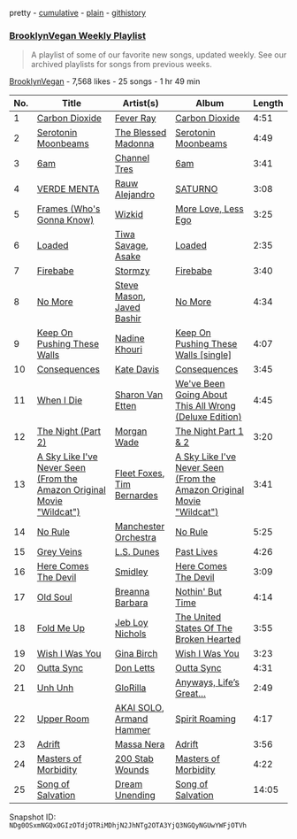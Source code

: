 pretty - [cumulative](/playlists/cumulative/0ZQcCFqc1ziBiC1fvrrbsT.md) - [plain](/playlists/plain/0ZQcCFqc1ziBiC1fvrrbsT) - [githistory](https://github.githistory.xyz/mackorone/spotify-playlist-archive/blob/main/playlists/plain/0ZQcCFqc1ziBiC1fvrrbsT)

### [BrooklynVegan Weekly Playlist](https://open.spotify.com/playlist/0ZQcCFqc1ziBiC1fvrrbsT)

> A playlist of some of our favorite new songs, updated weekly\. See our archived playlists for songs from previous weeks.

[BrooklynVegan](https://open.spotify.com/user/brooklynvegan) - 7,568 likes - 25 songs - 1 hr 49 min

| No. | Title | Artist(s) | Album | Length |
|---|---|---|---|---|
| 1 | [Carbon Dioxide](https://open.spotify.com/track/5JTDPZDDetda3wazmZA3D0) | [Fever Ray](https://open.spotify.com/artist/5hE6NCoobhyEu6TRSbjOJY) | [Carbon Dioxide](https://open.spotify.com/album/6anWFtYOzbbEs8It4Lpi4V) | 4:51 |
| 2 | [Serotonin Moonbeams](https://open.spotify.com/track/0hJfuyUwtEYMlGgvr3nzz9) | [The Blessed Madonna](https://open.spotify.com/artist/4TvhRzxIL1le2PWCeUqxQw) | [Serotonin Moonbeams](https://open.spotify.com/album/1UTc8WInycl4tVgJ1yODaO) | 4:49 |
| 3 | [6am](https://open.spotify.com/track/1lx452Y4CLMvIois88vwBr) | [Channel Tres](https://open.spotify.com/artist/4cUkGQyhLFqKHBtL58HYVp) | [6am](https://open.spotify.com/album/2pyGNsIfsvhBLb2GrQ9Orm) | 3:41 |
| 4 | [VERDE MENTA](https://open.spotify.com/track/7fsJoYyY8d8PrXKv7S2g3l) | [Rauw Alejandro](https://open.spotify.com/artist/1mcTU81TzQhprhouKaTkpq) | [SATURNO](https://open.spotify.com/album/6QYD0sLnZNUviYe2iBL2c3) | 3:08 |
| 5 | [Frames \(Who's Gonna Know\)](https://open.spotify.com/track/1xQQJELCro7Fys7pUnHVYv) | [Wizkid](https://open.spotify.com/artist/3tVQdUvClmAT7URs9V3rsp) | [More Love, Less Ego](https://open.spotify.com/album/73rKiFhHZatrwJL0B1F6hY) | 3:25 |
| 6 | [Loaded](https://open.spotify.com/track/3J5IO8OLj05dRaZjHBHS8D) | [Tiwa Savage](https://open.spotify.com/artist/1hNaHKp2Za5YdOAG0WnRbc), [Asake](https://open.spotify.com/artist/3a1tBryiczPAZpgoZN9Rzg) | [Loaded](https://open.spotify.com/album/1bz4MGZBxnYFjmCXf9lm0g) | 2:35 |
| 7 | [Firebabe](https://open.spotify.com/track/0IkcOWI1DIFM2L6kIukxr4) | [Stormzy](https://open.spotify.com/artist/2SrSdSvpminqmStGELCSNd) | [Firebabe](https://open.spotify.com/album/4VKvqrfZFcNM28kXsbTwcz) | 3:40 |
| 8 | [No More](https://open.spotify.com/track/5qKrvS3xGWwZrDCx84cnrv) | [Steve Mason](https://open.spotify.com/artist/4ieS1hHc74D9RXhkyoriDU), [Javed Bashir](https://open.spotify.com/artist/5diMmmNkRVfgUnXJrzXzjZ) | [No More](https://open.spotify.com/album/1PsR8yp7LUlHti7lu5HFK1) | 4:34 |
| 9 | [Keep On Pushing These Walls](https://open.spotify.com/track/1VqZwBvwaeJIKCbknFpdPu) | [Nadine Khouri](https://open.spotify.com/artist/3129gs7RDCw2kAv4k05MeK) | [Keep On Pushing These Walls \[single\]](https://open.spotify.com/album/2Tw4NSUOCPfhN3t6t5EwKY) | 4:07 |
| 10 | [Consequences](https://open.spotify.com/track/4ivH644trNJe9wyi0OmHuw) | [Kate Davis](https://open.spotify.com/artist/4jXKRg7GZPm3mKGgKwUEco) | [Consequences](https://open.spotify.com/album/11am3mDeSxGDV8rrGpJwVP) | 3:45 |
| 11 | [When I Die](https://open.spotify.com/track/6lhhLvkwJniNGJmZ01MCtI) | [Sharon Van Etten](https://open.spotify.com/artist/2wJ4vsxWd7df7dRU4KcoDe) | [We've Been Going About This All Wrong \(Deluxe Edition\)](https://open.spotify.com/album/55k2y2CMY7Xkw7T3t26MTS) | 4:45 |
| 12 | [The Night \(Part 2\)](https://open.spotify.com/track/4GVIjpSUWDTv2vLGetJAuF) | [Morgan Wade](https://open.spotify.com/artist/4eYE8Z6cfEHEdG22lTyucP) | [The Night Part 1 & 2](https://open.spotify.com/album/3tnZZseudiVenMD2sVAQk8) | 3:20 |
| 13 | [A Sky Like I've Never Seen \(From the Amazon Original Movie "Wildcat"\)](https://open.spotify.com/track/3dejrMX6lRcjeVWWirdGyr) | [Fleet Foxes](https://open.spotify.com/artist/4EVpmkEwrLYEg6jIsiPMIb), [Tim Bernardes](https://open.spotify.com/artist/5SVFuUaS3BKAdJs6I8rVa4) | [A Sky Like I've Never Seen \(From the Amazon Original Movie "Wildcat"\)](https://open.spotify.com/album/6ymOerT4d3L6DYJLZSsWze) | 3:41 |
| 14 | [No Rule](https://open.spotify.com/track/5SvYRapjngsO2dYfBC9ZXV) | [Manchester Orchestra](https://open.spotify.com/artist/5wFXmYsg3KFJ8BDsQudJ4f) | [No Rule](https://open.spotify.com/album/3q44ueZD50lWp4BXm0GDcE) | 5:25 |
| 15 | [Grey Veins](https://open.spotify.com/track/7mdBFu9SMR39e7lK8uQvFB) | [L.S\. Dunes](https://open.spotify.com/artist/2uRjuSX3CCVJO0KBA518XG) | [Past Lives](https://open.spotify.com/album/40py8Fn35TC6GnszSKccjZ) | 4:26 |
| 16 | [Here Comes The Devil](https://open.spotify.com/track/06ikVNQwzcg72LIduQQ4Ox) | [Smidley](https://open.spotify.com/artist/4VaBF2UB61CMQ45Xtp6vPc) | [Here Comes The Devil](https://open.spotify.com/album/2A8Meh49oJEfBn74cygJe6) | 3:09 |
| 17 | [Old Soul](https://open.spotify.com/track/3cD5BXy9FpjxsLP8FAKVHk) | [Breanna Barbara](https://open.spotify.com/artist/2p5zh0v6BIDwVSY3Q6pgwn) | [Nothin' But Time](https://open.spotify.com/album/4zFd7RHl3xFrwbfm9FmdwZ) | 4:14 |
| 18 | [Fold Me Up](https://open.spotify.com/track/6BsX6HinSFOH5jJd244slt) | [Jeb Loy Nichols](https://open.spotify.com/artist/4iwe9LERHqqDtmn7X6oZml) | [The United States Of The Broken Hearted](https://open.spotify.com/album/0qEAvk0Pcz5oaeCpADB3vq) | 3:55 |
| 19 | [Wish I Was You](https://open.spotify.com/track/1hZ78pAQTniUNnxIes68Jd) | [Gina Birch](https://open.spotify.com/artist/6Uf8GS97rZbMv6vUFKhWft) | [Wish I Was You](https://open.spotify.com/album/3ovvIDsSYjs0Op2SExhzWF) | 3:23 |
| 20 | [Outta Sync](https://open.spotify.com/track/2wm9AJooKGLfR6QC8TTojp) | [Don Letts](https://open.spotify.com/artist/79UXgdUqtyrIIAzgGzGkAa) | [Outta Sync](https://open.spotify.com/album/51d12vDqs21akI7JzXTdH7) | 4:31 |
| 21 | [Unh Unh](https://open.spotify.com/track/6NBGEI2cU71eT8wM98bF2d) | [GloRilla](https://open.spotify.com/artist/2qoQgPAilErOKCwE2Y8wOG) | [Anyways, Life’s Great…](https://open.spotify.com/album/1kLWQJYzHP0kX6peGevMkC) | 2:49 |
| 22 | [Upper Room](https://open.spotify.com/track/0r6X0cYEr0FmniBSFV5Qzr) | [AKAI SOLO](https://open.spotify.com/artist/4BqOTaVacNL8CyDxxgiMjB), [Armand Hammer](https://open.spotify.com/artist/3SCI7sXHUZIeDKMWC5NT9C) | [Spirit Roaming](https://open.spotify.com/album/3LsvaK9Lb7MYgrcXzBMUMw) | 4:17 |
| 23 | [Adrift](https://open.spotify.com/track/6VYRh8Uqqcbec6YOcEsWAX) | [Massa Nera](https://open.spotify.com/artist/0XDen6zMrrjaw4ngBOfuCz) | [Adrift](https://open.spotify.com/album/11nYXADhWQRfh8gOVYHZ9Z) | 3:56 |
| 24 | [Masters of Morbidity](https://open.spotify.com/track/0T6GFp0XeYDiQv083xTZyp) | [200 Stab Wounds](https://open.spotify.com/artist/6DH6xC3RoN7L7sGlJ60LKv) | [Masters of Morbidity](https://open.spotify.com/album/7IAQnZhOMVvzgeAS4BMRu7) | 4:22 |
| 25 | [Song of Salvation](https://open.spotify.com/track/5dsAezogp8BwYwmqFI2dQs) | [Dream Unending](https://open.spotify.com/artist/2QGKlPTuKnYoIKGS8dt7zO) | [Song of Salvation](https://open.spotify.com/album/0XqjIY7opIkNBbcHiXNvlB) | 14:05 |

Snapshot ID: `NDg0OSxmNGQxOGIzOTdjOTRiMDhjN2JhNTg2OTA3YjQ3NGQyNGUwYWFjOTVh`
